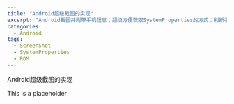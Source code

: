 ```yaml
---
title: "Android超级截图的实现"
excerpt: "Android截图并附带手机信息；超级方便获取SystemProperties的方式；判断手机ROM系统以及版本号"
categories:
  - Android
tags:
  - ScreenShot
  - SystemProperties
  - ROM
---
```


Android超级截图的实现

This is a placeholder
